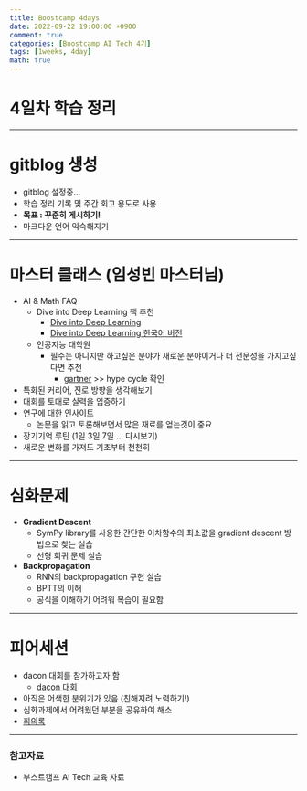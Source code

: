 ```yaml
---
title: Boostcamp 4days
date: 2022-09-22 19:00:00 +0900
comment: true
categories: [Boostcamp AI Tech 4기]
tags: [1weeks, 4day]
math: true
---
```

# 4일차 학습 정리
---
# gitblog 생성
- gitblog 설정중... 
- 학습 정리 기록 및 주간 회고 용도로 사용
- **목표 : 꾸준히 게시하기!**
- 마크다운 언어 익숙해지기

---
# 마스터 클래스 (임성빈 마스터님)
- AI & Math FAQ
  - Dive into Deep Learning 책 추천
    - [Dive into Deep Learning](https://d2l.ai/index.html)
    - [Dive into Deep Learning 한국어 버전](https://ko.d2l.ai/d2l-ko.pdf)
  - 인공지능 대학원
    - 필수는 아니지만 하고싶은 분야가 새로운 분야이거나 더 전문성을 가지고싶다면 추천
      - [gartner](https://gartner.com) >> hype cycle 확인
- 특화된 커리어, 진로 방향을 생각해보기
- 대회를 토대로 실력을 입증하기
- 연구에 대한 인사이트
  - 논문을 읽고 토론해보면서 많은 재료를 얻는것이 중요
- 장기기억 루틴 (1일 3일 7일 ... 다시보기)
- 새로운 변화를 가져도 기초부터 천천히

---
# 심화문제
- **Gradient Descent**
  - SymPy library를 사용한 간단한 이차함수의 최소값을 gradient descent 방법으로 찾는 실습
  - 선형 회귀 문제 실습
- **Backpropagation**
  - RNN의 backpropagation 구현 실습
  - BPTT의 이해
  - 공식을 이해하기 어려워 복습이 필요함

---
# 피어세션
- dacon 대회를 참가하고자 함
  - [dacon 대회](https://dacon.io/competitions/official/235978/overview/description)
- 아직은 어색한 분위기가 있음 (친해지려 노력하기!)
- 심화과제에서 어려웠던 부분을 공유하여 해소
- [회의록](https://night-eustoma-5f3.notion.site/9-22-31aa8363383f469aaa533dde3c98f879)
  
---
### 참고자료
- 부스트캠프 AI Tech 교육 자료